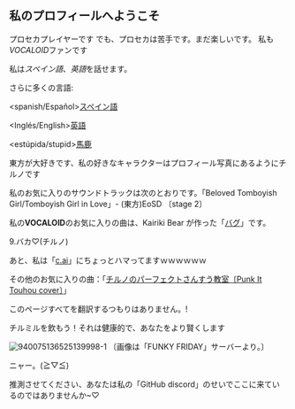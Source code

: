 ## **私のプロフィールへようこそ**


プロセカプレイヤーです
でも、プロセカは苦手です。まだ楽しいです。
私も*VOCALOID*ファンです

私は*スペイン語*、*英語*を話せます。

さらに多くの言語:

<spanish/Español>[スペイン語](https://github.com/Chiruno-baka/Spanish)

<Inglés/English>[英語](https://github.com/Chiruno-baka/English-)

<estúpida/stupid>[馬鹿](https://github.com/Chiruno-baka/Bakaa/blob/main/README.md)


東方が大好きです、私の好きなキャラクターはプロフィール写真にあるようにチルノです

私のお気に入りのサウンドトラックは次のとおりです。「Beloved Tomboyish Girl/Tomboyish Girl in Love」- (東方)EoSD 〔stage 2〕

私の**VOCALOID**のお気に入りの曲は、Kairiki Bear が作った「[バグ](https://sp.nicovideo.jp/watch/sm40676162?ss_id=b424bafa-71cd-4938-8183-5cf925835626&ss_pos=3&cp_in=wt_srch)」です。

9.バカ♡(チルノ)

あと、私は「[c.ai](c.ai)」にちょっとハマってますｗｗｗｗｗｗ

その他のお気に入りの曲：「[チルノのパーフェクトさんすう教室〔Punk It Touhou cover〕](https://open.spotify.com/track/3Vee0OqStRWzJ0pKekUOBR?si=mJbfqeR9S52CHo0Ll9syew&context=spotify%3Atrack%3A3Vee0OqStRWzJ0pKekUOBR)」

このページすべてを翻訳するつもりはありません。!


チルミルを飲もう！それは健康的で、あなたをより賢くします

![940075136525139998-1](https://github.com/Chiruno-baka/Chiruno-baka/assets/139721116/c3434d23-61e8-4461-9710-4123c133a51e) 〔画像は「FUNKY FRIDAY」サーバーより。〕


ニャー。(≧▽≦)

推測させてください、あなたは私の「GitHub discord」のせいでここに来ているのではありませんか~♡

